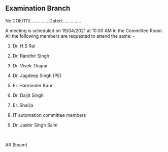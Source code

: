 ## Examination Branch

No.COE/111/...............Dated:..............

A meeting is scheduled on 19/04/2021 at 10.00 AM in the Committee Room. All the following members are requested to attend the same: -

1.	Dr. H.S Rai

2.	Dr. Randhir Singh

3.	Dr. Vivek Thapar

4.	Dr. Jagdeep Singh (PE)

5.	Er. Harminder Kaur

6.	Dr. Daljit Singh

7.	Er. Shailja

8.	IT automation committee members

9. Dr. Jasbir Singh Saini


</br>

AR (Exam)

 
